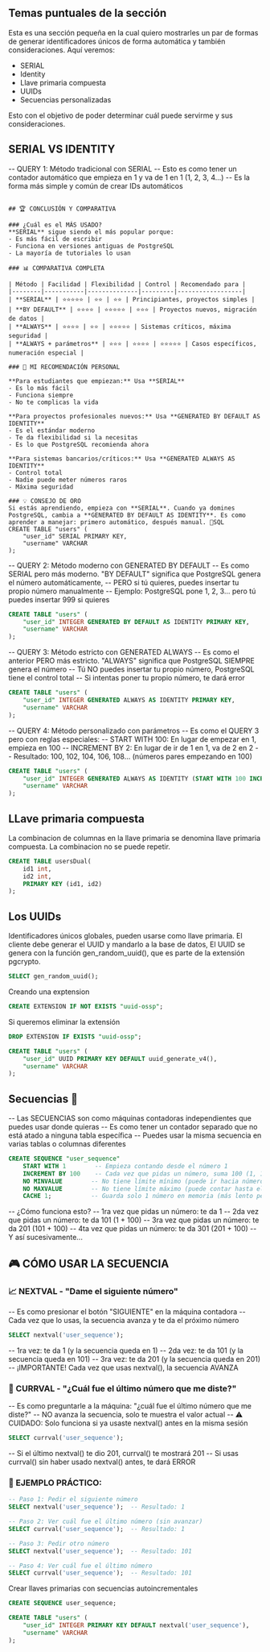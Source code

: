 ## Temas puntuales de la sección
Esta es una sección pequeña en la cual quiero mostrarles un par de formas de generar identificadores únicos de forma automática y también consideraciones.
Aquí veremos:
- SERIAL
- Identity
- Llave primaria compuesta
- UUIDs
- Secuencias personalizadas

Esto con el objetivo de poder determinar cuál puede servirme y sus consideraciones.

## SERIAL VS IDENTITY

-- QUERY 1: Método tradicional con SERIAL
-- Esto es como tener un contador automático que empieza en 1 y va de 1 en 1 (1, 2, 3, 4...)
-- Es la forma más simple y común de crear IDs automáticos
```

## 🏆 CONCLUSIÓN Y COMPARATIVA

### ¿Cuál es el MÁS USADO?
**SERIAL** sigue siendo el más popular porque:
- Es más fácil de escribir
- Funciona en versiones antiguas de PostgreSQL
- La mayoría de tutoriales lo usan

### 📊 COMPARATIVA COMPLETA

| Método | Facilidad | Flexibilidad | Control | Recomendado para |
|--------|-----------|--------------|---------|------------------|
| **SERIAL** | ⭐⭐⭐⭐⭐ | ⭐⭐ | ⭐⭐ | Principiantes, proyectos simples |
| **BY DEFAULT** | ⭐⭐⭐⭐ | ⭐⭐⭐⭐⭐ | ⭐⭐⭐ | Proyectos nuevos, migración de datos |
| **ALWAYS** | ⭐⭐⭐⭐ | ⭐⭐ | ⭐⭐⭐⭐⭐ | Sistemas críticos, máxima seguridad |
| **ALWAYS + parámetros** | ⭐⭐⭐ | ⭐⭐⭐⭐ | ⭐⭐⭐⭐⭐ | Casos específicos, numeración especial |

### 🎯 MI RECOMENDACIÓN PERSONAL

**Para estudiantes que empiezan:** Usa **SERIAL**
- Es lo más fácil
- Funciona siempre
- No te complicas la vida

**Para proyectos profesionales nuevos:** Usa **GENERATED BY DEFAULT AS IDENTITY**
- Es el estándar moderno
- Te da flexibilidad si la necesitas
- Es lo que PostgreSQL recomienda ahora

**Para sistemas bancarios/críticos:** Usa **GENERATED ALWAYS AS IDENTITY**
- Control total
- Nadie puede meter números raros
- Máxima seguridad

### 💡 CONSEJO DE ORO
Si estás aprendiendo, empieza con **SERIAL**. Cuando ya domines PostgreSQL, cambia a **GENERATED BY DEFAULT AS IDENTITY**. Es como aprender a manejar: primero automático, después manual. 🚗SQL
CREATE TABLE "users" (
    "user_id" SERIAL PRIMARY KEY,
    "username" VARCHAR
);
```

-- QUERY 2: Método moderno con GENERATED BY DEFAULT
-- Es como SERIAL pero más moderno. "BY DEFAULT" significa que PostgreSQL genera el número automáticamente,
-- PERO si tú quieres, puedes insertar tu propio número manualmente
-- Ejemplo: PostgreSQL pone 1, 2, 3... pero tú puedes insertar 999 si quieres
```SQL
CREATE TABLE "users" (
    "user_id" INTEGER GENERATED BY DEFAULT AS IDENTITY PRIMARY KEY,
    "username" VARCHAR
);
```

-- QUERY 3: Método estricto con GENERATED ALWAYS
-- Es como el anterior PERO más estricto. "ALWAYS" significa que PostgreSQL SIEMPRE genera el número
-- Tú NO puedes insertar tu propio número, PostgreSQL tiene el control total
-- Si intentas poner tu propio número, te dará error
```SQL
CREATE TABLE "users" (
    "user_id" INTEGER GENERATED ALWAYS AS IDENTITY PRIMARY KEY,
    "username" VARCHAR
);
```

-- QUERY 4: Método personalizado con parámetros
-- Es como el QUERY 3 pero con reglas especiales:
-- START WITH 100: En lugar de empezar en 1, empieza en 100
-- INCREMENT BY 2: En lugar de ir de 1 en 1, va de 2 en 2
-- Resultado: 100, 102, 104, 106, 108... (números pares empezando en 100)
```SQL
CREATE TABLE "users" (
    "user_id" INTEGER GENERATED ALWAYS AS IDENTITY (START WITH 100 INCREMENT BY 2) PRIMARY KEY,
    "username" VARCHAR
);
```

## LLave primaria compuesta


La combinacion de columnas en la llave primaria se denomina llave primaria compuesta. La combinacion no se puede repetir.
```SQL
CREATE TABLE usersDual(
    id1 int,
    id2 int,
    PRIMARY KEY (id1, id2)
);
```

## Los UUIDs

Identificadores únicos globales, pueden usarse como llave primaria. El cliente debe generar el UUID y mandarlo a la base de datos,
El UUID se genera con la función gen_random_uuid(), que es parte de la extensión pgcrypto.
```SQL
SELECT gen_random_uuid();
```

Creando una exptension
```SQL
CREATE EXTENSION IF NOT EXISTS "uuid-ossp";
```
Si queremos eliminar la extensión
```SQL
DROP EXTENSION IF EXISTS "uuid-ossp";
```

```SQL
CREATE TABLE "users" (
    "user_id" UUID PRIMARY KEY DEFAULT uuid_generate_v4(),
    "username" VARCHAR
);
```

## Secuencias 🔢

-- Las SECUENCIAS son como máquinas contadoras independientes que puedes usar donde quieras
-- Es como tener un contador separado que no está atado a ninguna tabla específica
-- Puedes usar la misma secuencia en varias tablas o columnas diferentes

```SQL
CREATE SEQUENCE "user_sequence"
    START WITH 1        -- Empieza contando desde el número 1
    INCREMENT BY 100    -- Cada vez que pidas un número, suma 100 (1, 101, 201, 301...)
    NO MINVALUE        -- No tiene límite mínimo (puede ir hacia números negativos si es necesario)
    NO MAXVALUE        -- No tiene límite máximo (puede contar hasta el infinito... bueno, casi)
    CACHE 1;           -- Guarda solo 1 número en memoria (más lento pero más seguro)
```

-- ¿Cómo funciona esto?
-- 1ra vez que pidas un número: te da 1
-- 2da vez que pidas un número: te da 101 (1 + 100)
-- 3ra vez que pidas un número: te da 201 (101 + 100)
-- 4ta vez que pidas un número: te da 301 (201 + 100)
-- Y así sucesivamente...

## 🎮 CÓMO USAR LA SECUENCIA

### 📈 NEXTVAL - "Dame el siguiente número"
-- Es como presionar el botón "SIGUIENTE" en la máquina contadora
-- Cada vez que lo usas, la secuencia avanza y te da el próximo número
```SQL
SELECT nextval('user_sequence');
```
-- 1ra vez: te da 1 (y la secuencia queda en 1)
-- 2da vez: te da 101 (y la secuencia queda en 101) 
-- 3ra vez: te da 201 (y la secuencia queda en 201)
-- ¡IMPORTANTE! Cada vez que usas nextval(), la secuencia AVANZA

### 👀 CURRVAL - "¿Cuál fue el último número que me diste?"
-- Es como preguntarle a la máquina: "¿cuál fue el último número que me diste?"
-- NO avanza la secuencia, solo te muestra el valor actual
-- ⚠️ CUIDADO: Solo funciona si ya usaste nextval() antes en la misma sesión
```SQL
SELECT currval('user_sequence');
```
-- Si el último nextval() te dio 201, currval() te mostrará 201
-- Si usas currval() sin haber usado nextval() antes, te dará ERROR

### 🎯 EJEMPLO PRÁCTICO:
```sql
-- Paso 1: Pedir el siguiente número
SELECT nextval('user_sequence');  -- Resultado: 1

-- Paso 2: Ver cuál fue el último número (sin avanzar)
SELECT currval('user_sequence');  -- Resultado: 1

-- Paso 3: Pedir otro número
SELECT nextval('user_sequence');  -- Resultado: 101

-- Paso 4: Ver cuál fue el último número
SELECT currval('user_sequence');  -- Resultado: 101
```

Crear llaves primarias con secuencias autoincrementales

```SQL
CREATE SEQUENCE user_sequence;
```
```SQL
CREATE TABLE "users" (
    "user_id" INTEGER PRIMARY KEY DEFAULT nextval('user_sequence'),
    "username" VARCHAR
);
```